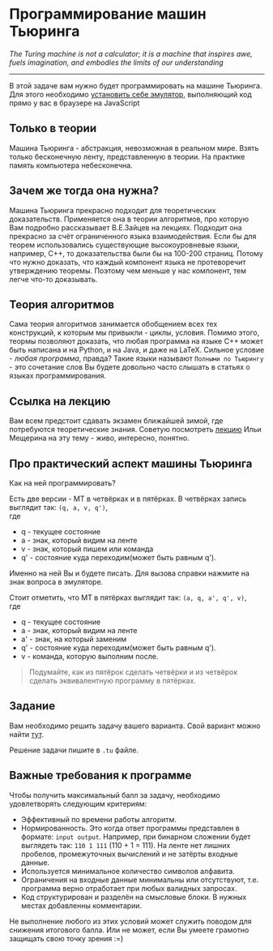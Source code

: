 # Программирование машин Тьюринга

_The Turing machine is not a calculator; it is a machine that inspires awe, fuels imagination, and embodies the limits of our understanding_

---

В этой задаче вам нужно будет программировать на машине Тьюринга. Для этого необходимо [установить себе эмулятор](https://drive.google.com/file/d/1WTy1JMegmzlHeI-UD8AweAH8Qiwxba4W/view?usp=drive_link), выполняющий код прямо у вас в браузере на JavaScript


## Только в теории

Машина Тьюринга - абстракция, невозможная в реальном мире. Взять только бесконечную ленту, представленную в теории.
На практике память компьютера небесконечна.

## Зачем же тогда она нужна?

Машина Тьюринга прекрасно подходит для теоретических доказательств. Применяется она в теории алгоритмов, про которую Вам подробно рассказывает В.Е.Зайцев на лекциях. Подходит она прекрасно за счёт ограниченного языка взаимодействия. Если бы для теорем использовались существующие высокоуровневые языки, например, С++, то доказательства были бы на 100-200 страниц. Потому что нужно доказать, что каждый компонент языка не протеворечит утверждению теоремы. Поэтому чем меньше у нас компонент, тем легче что-то доказывать.


## Теория алгоритмов

Сама теория алгоритмов занимается обобщением всех тех конструкций, к которым мы привыкли - циклы, условия. Помимо этого, теормы позволяют доказать, что любая программа на языке С++ может быть написана и на Python, и на Java, и даже на LaTeX. Сильное условие - _любая программа_, правда? Такие языки называют ```Полными по Тьюрингу``` - это сочетание слов Вы будете довольно часто слышать в статьях о языках программирования. 

## Ссылка на лекцию

Вам всем предстоит сдавать экзамен ближайшей зимой, где потребуются теоретические знания. Советую посмотреть [лекцию](https://www.youtube.com/watch?v=1Aer8prbQP8) Ильи Мещерина на эту тему - живо, интересно, понятно.

## Про практический аспект машины Тьюринга

Как на ней программировать? 

Есть две версии - МТ в четвёрках и в пятёрках.
В четвёрках запись выглядит так:
```(q, a, v, q')```,
</br>где
- q - текущее состояние 
- a - знак, который видим на ленте
- v - знак, который пишем или команда
- q' - состояние куда переходим(может быть равным q').

Именно на ней Вы и будете писать. Для вызова справки нажмите на знак вопроса в эмуляторе.

Стоит отметить, что МТ в пятёрках выглядит так:
```(a, q, a', q', v)```,
</br>где
- q - текущее состояние 
- a - знак, который видим на ленте
- a' - знак, на который заменим
- q' - состояние куда переходим(может быть равным q').
- v - команда, которую выполним после.

> Подумайте, как из пятёрок сделать четвёрки и из четвёрок сделать эквивалентную программу в пятёрках.


## Задание

Вам необходимо решить задачу вашего варианта. Свой вариант можно найти [тут](variants.md).

Решение задачи пишите в ```.tu``` файле.

## Важные требования к программе
Чтобы получить максимальный балл за задачу, необходимо удовлетворять следующим критериям:
- Эффективный по времени работы алгоритм.
- Нормированность. Это когда ответ программы представлен в формате: ```input output```. Например, при бинарном сложении будет выглядеть так: ```110 1 111``` (110 + 1 = 111). На ленте нет лишних пробелов, промежуточных вычислений и не затёрты входные данные.
- Используется минимальное количество символов алфавита.
- Ограничения на входные данные минимальны или отсутствуют, т.е. программа верно отработает при любых валидных запросах.
- Код структурирован и разделён на смысловые блоки. В нужных местах добавленны комментарии.

Не выполнение любого из этих условий может служить поводом для снижения итогового балла. Или не может, если Вы умеете грамотно защищать свою точку зрения :=)
